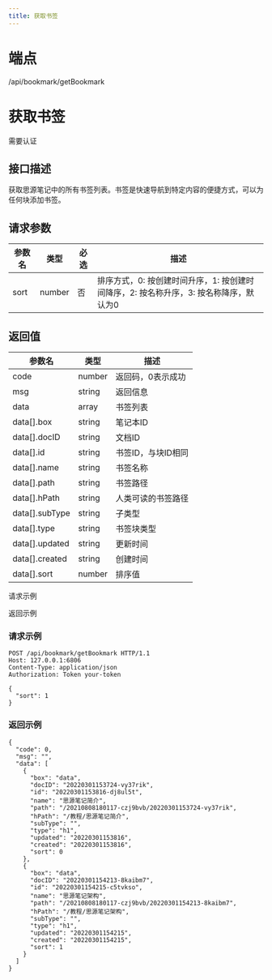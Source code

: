 ```yaml
---
title: 获取书签
---
```

# 端点

/api/bookmark/getBookmark

# 获取书签

需要认证

## 接口描述

获取思源笔记中的所有书签列表。书签是快速导航到特定内容的便捷方式，可以为任何块添加书签。

## 请求参数

| 参数名 | 类型 | 必选 | 描述 |
| --- | --- | --- | --- |
| sort | number | 否 | 排序方式，0: 按创建时间升序，1: 按创建时间降序，2: 按名称升序，3: 按名称降序，默认为0 |

## 返回值

| 参数名 | 类型 | 描述 |
| --- | --- | --- |
| code | number | 返回码，0表示成功 |
| msg | string | 返回信息 |
| data | array | 书签列表 |
| data\[\].box | string | 笔记本ID |
| data\[\].docID | string | 文档ID |
| data\[\].id | string | 书签ID，与块ID相同 |
| data\[\].name | string | 书签名称 |
| data\[\].path | string | 书签路径 |
| data\[\].hPath | string | 人类可读的书签路径 |
| data\[\].subType | string | 子类型 |
| data\[\].type | string | 书签块类型 |
| data\[\].updated | string | 更新时间 |
| data\[\].created | string | 创建时间 |
| data\[\].sort | number | 排序值 |

请求示例

返回示例

### 请求示例

```
POST /api/bookmark/getBookmark HTTP/1.1
Host: 127.0.0.1:6806
Content-Type: application/json
Authorization: Token your-token

{
  "sort": 1
}
```

### 返回示例

```
{
  "code": 0,
  "msg": "",
  "data": [
    {
      "box": "data",
      "docID": "20220301153724-vy37rik",
      "id": "20220301153816-dj8ul5t",
      "name": "思源笔记简介",
      "path": "/20210808180117-czj9bvb/20220301153724-vy37rik",
      "hPath": "/教程/思源笔记简介",
      "subType": "",
      "type": "h1",
      "updated": "20220301153816",
      "created": "20220301153816",
      "sort": 0
    },
    {
      "box": "data",
      "docID": "20220301154213-8kaibm7",
      "id": "20220301154215-c5tvkso",
      "name": "思源笔记架构",
      "path": "/20210808180117-czj9bvb/20220301154213-8kaibm7",
      "hPath": "/教程/思源笔记架构",
      "subType": "",
      "type": "h1",
      "updated": "20220301154215",
      "created": "20220301154215",
      "sort": 1
    }
  ]
}
```

